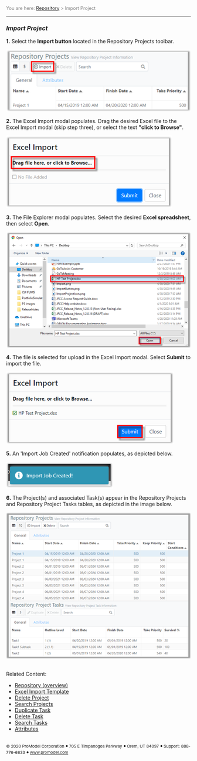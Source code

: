 <span style="color:grey">
<span style="font-size:12.5px">

You are here: [Repository](C:/_git/ProModelAutodeskEdition/PorfolioSimulator.Help/wwwroot/Help/Docs/Repository/Repository.md) > Import Project

</span>
</span></span>

---
### _Import Project_ 

<span style="font-size:14px">

**1.** Select the **Import button** located in the Repository Projects toolbar. 
  
![Import](ImportButton.png "Repository Projects Table - Import Project")

**2.** The Excel Import modal populates. Drag the desired Excel file to the Excel Import modal (skip step three), or select the text **"click to Browse"**.

![Excel Import Modal](ExcelImportModal.png "Excel Import Modal")

**3.** The File Explorer modal populates. Select the desired **Excel spreadsheet**, then select **Open**.

 ![File Explorer](FileExplorer.png "File Explorer")

**4.** The file is selected for upload in the Excel Import modal. Select **Submit** to import the file.

![Excel Import Modal](SubmitFile.png "Excel Import Modal")

**5.** An 'Import Job Created' notification populates, as depicted below.

![Import Job Created](ImportJob.png "Import Job Created Notification")

**6.** The Project(s) and associated Task(s) appear in the Repository Projects and Repository Project Tasks tables, as depicted in the image below.

![Project Imported](UpdatedRepository1.png "Updated Project Repository")


##
Related Content: 
- [Repository (overview)](C:/_git/ProModelAutodeskEdition/PorfolioSimulator.Help/wwwroot/Help/Docs/Repository/Repository.md)
- [Excel Import Template](C:/_git/ProModelAutodeskEdition/PorfolioSimulator.Help/wwwroot/Help/Docs/Repository/ExcelImportTemplate/ExcelImportTemplate.md) 
- [Delete Project](C:/_git/ProModelAutodeskEdition/PorfolioSimulator.Help/wwwroot/Help/Docs/Repository/DeleteProject/DeleteProject.md) 
- [Search Projects](C:/_git/ProModelAutodeskEdition/PorfolioSimulator.Help/wwwroot/Help/Docs/Repository/SearchProjects/SearchProjects.md)
- [Duplicate Task](C:/_git/ProModelAutodeskEdition/PorfolioSimulator.Help/wwwroot/Help/Docs/Repository/DuplicateTask/DuplicateTask.md) 
- [Delete Task](C:/_git/ProModelAutodeskEdition/PorfolioSimulator.Help/wwwroot/Help/Docs/Repository/DeleteTask/DeleteTask.md)
- [Search Tasks](C:/_git/ProModelAutodeskEdition/PorfolioSimulator.Help/wwwroot/Help/Docs/Repository/SearchTasks/SearchTasks.md)
- [Attributes](C:/_git/ProModelAutodeskEdition/PorfolioSimulator.Help/wwwroot/Help/Docs/Repository/Attributes/Attributes.md)

</span>

##

 <span style="font-size:11px"> &copy; 2020 ProModel Corporation ![dot](dot1.png) 705 E Timpanogos Parkway ![dot](dot1.png) Orem, UT 84097 ![dot](dot1.png) Support: 888-776-6633 ![dot](dot1.png) www.promodel.com</span>

